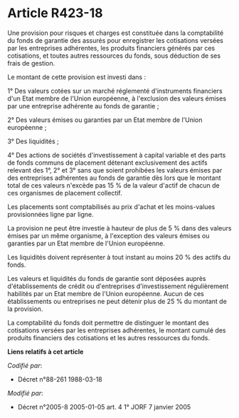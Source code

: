# Article R423-18

Une provision pour risques et charges est constituée dans la comptabilité du fonds de garantie des assurés pour enregistrer
les cotisations versées par les entreprises adhérentes, les produits financiers générés par ces cotisations, et toutes autres
ressources du fonds, sous déduction de ses frais de gestion.

Le montant de cette provision est investi dans :

1° Des valeurs cotées sur un marché réglementé d'instruments financiers d'un Etat membre de l'Union européenne, à l'exclusion
des valeurs émises par une entreprise adhérente au fonds de garantie ;

2° Des valeurs émises ou garanties par un Etat membre de l'Union européenne ;

3° Des liquidités ;

4° Des actions de sociétés d'investissement à capital variable et des parts de fonds communs de placement détenant
exclusivement des actifs relevant des 1°, 2° et 3° sans que soient prohibées les valeurs émises par des entreprises
adhérentes au fonds de garantie dès lors que le montant total de ces valeurs n'excède pas 15 % de la valeur d'actif de chacun
de ces organismes de placement collectif.

Les placements sont comptabilisés au prix d'achat et les moins-values provisionnées ligne par ligne.

La provision ne peut être investie à hauteur de plus de 5 % dans des valeurs émises par un même organisme, à l'exception des
valeurs émises ou garanties par un Etat membre de l'Union européenne.

Les liquidités doivent représenter à tout instant au moins 20 % des actifs du fonds.

Les valeurs et liquidités du fonds de garantie sont déposées auprès d'établissements de crédit ou d'entreprises
d'investissement régulièrement habilités par un Etat membre de l'Union européenne. Aucun de ces établissements ou entreprises
ne peut détenir plus de 25 % du montant de la provision.

La comptabilité du fonds doit permettre de distinguer le montant des cotisations versées par les entreprises adhérentes, le
montant cumulé des produits financiers des cotisations et les autres ressources du fonds.

**Liens relatifs à cet article**

_Codifié par_:

  - Décret n°88-261 1988-03-18

_Modifié par_:

  - Décret n°2005-8 2005-01-05 art. 4 1° JORF 7 janvier 2005
